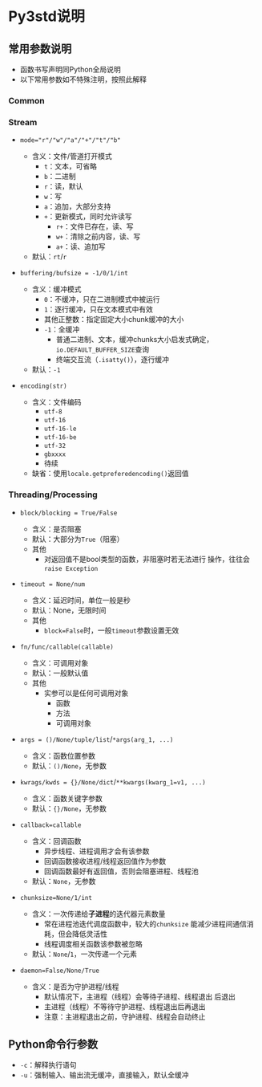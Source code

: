 #	Py3std说明

##	常用参数说明

-	函数书写声明同Python全局说明
-	以下常用参数如不特殊注明，按照此解释

###	Common

###	Stream


-	`mode="r"/"w"/"a"/"+"/"t"/"b"`
	-	含义：文件/管道打开模式
		-	`t`：文本，可省略
		-	`b`：二进制
		-	`r`：读，默认
		-	`w`：写
		-	`a`：追加，大部分支持
		-	`+`：更新模式，同时允许读写
			-	`r+`：文件已存在，读、写
			-	`w+`：清除之前内容，读、写
			-	`a+`：读、追加写
	-	默认：`rt`/`r`

-	`buffering/bufsize = -1/0/1/int`
	-	含义：缓冲模式
		-	`0`：不缓冲，只在二进制模式中被运行
		-	`1`：逐行缓冲，只在文本模式中有效
		-	其他正整数：指定固定大小chunk缓冲的大小
		-	`-1`：全缓冲
			-	普通二进制、文本，缓冲chunks大小启发式确定，
				`io.DEFAULT_BUFFER_SIZE`查询
			-	终端交互流（`.isatty()`），逐行缓冲
	-	默认：`-1`

-	`encoding(str)`
	-	含义：文件编码
		-	`utf-8`
		-	`utf-16`
		-	`utf-16-le`
		-	`utf-16-be`
		-	`utf-32`
		-	`gbxxxx`
		-	待续
	-	缺省：使用`locale.getpreferedencoding()`返回值

###	Threading/Processing

-	`block/blocking = True/False`

	-	含义：是否阻塞
	-	默认：大部分为`True`（阻塞）
	-	其他
		-	对返回值不是bool类型的函数，非阻塞时若无法进行
			操作，往往会`raise Exception`

-	`timeout = None/num`

	-	含义：延迟时间，单位一般是秒
	-	默认：None，无限时间
	-	其他
		-	`block=False`时，一般`timeout`参数设置无效

-	`fn/func/callable(callable)`

	-	含义：可调用对象
	-	默认：一般默认值
	-	其他
		-	实参可以是任何可调用对象
			-	函数
			-	方法
			-	可调用对象

-	`args = ()/None/tuple/list`/`*args(arg_1, ...)`

	-	含义：函数位置参数
	-	默认：`()/None`，无参数

-	`kwrags/kwds = {}/None/dict`/`**kwargs(kwarg_1=v1, ...)`

	-	含义：函数关键字参数
	-	默认：`{}/None`，无参数

-	`callback=callable`

	-	含义：回调函数
		-	异步线程、进程调用才会有该参数
		-	回调函数接收进程/线程返回值作为参数
		-	回调函数最好有返回值，否则会阻塞进程、线程池
	-	默认：`None`，无参数

-	`chunksize=None/1/int`
	-	含义：一次传递给**子进程**的迭代器元素数量
		-	常在进程池迭代调度函数中，较大的`chunksize`
			能减少进程间通信消耗，但会降低灵活性
		-	线程调度相关函数该参数被忽略
	-	默认：`None`/`1`，一次传递一个元素

-	`daemon=False/None/True`
	-	含义：是否为守护进程/线程
		-	默认情况下，主进程（线程）会等待子进程、线程退出
			后退出
		-	主进程（线程）不等待守护进程、线程退出后再退出
		-	注意：主进程退出之前，守护进程、线程会自动终止

##	Python命令行参数

-	`-c`：解释执行语句
-	`-u`：强制输入、输出流无缓冲，直接输入，默认全缓冲



